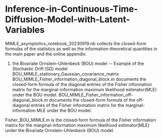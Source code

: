 # Inference-in-Continuous-Time-Diffusion-Model-with-Latent-Variables

MIMLE_asymptotics_notebook_20230919.nb collects the closed-form formulas of the statistics as well as the information-theoretical quantities in the main paper and the online appendix.

1. the Bivariate Ornstein-Uhlenbeck (BOU) model -- Example of the Stochastic Drift (SD) model
BOU_MIMLE_stationary_Gaussian_covariance_matrix
BOU_MIMLE_Fisher_information_diagonal_block.m documents the closed-form formula of the diagonal entries of the Fisher information matrix for the marginal-information maximum likelihood estimator(MLE) under the BOU model.
BOU_MIMLE_Fisher_information_off-diagonal_block.m documents the closed-form formula of the off-diagonal entries of the Fisher information matrix for the marginal-information MLE under the BOU model.

Fisher_BOU_MIMLE.m is the closed-form formula of the Fisher information matrix for the marginal-information maximum likelihood estimator(MLE) under the Bivariate Ornstein-Uhlenbeck (BOU) model.
